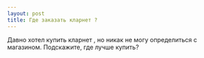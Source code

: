 ```yaml
---
layout: post 
title: Где заказать кларнет ? 
--- 
```

Давно хотел купить кларнет , но никак не могу определиться с магазином. Подскажите, где лучше купить?